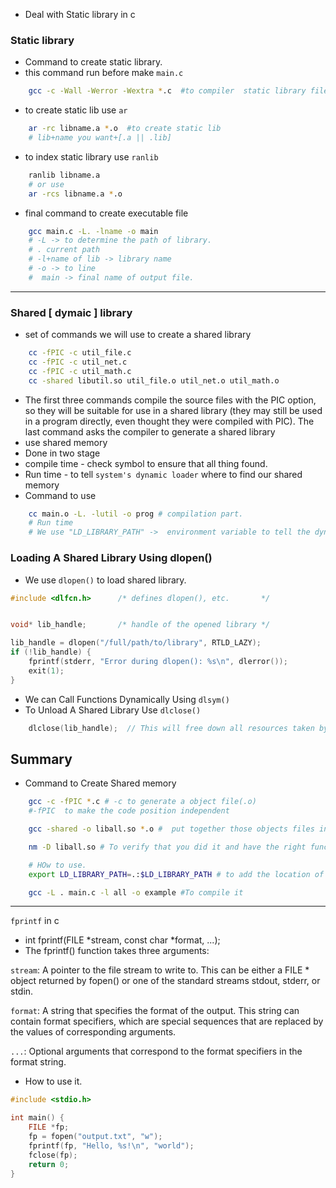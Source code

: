 - Deal with Static library in c
### Static library
- Command to create static library.
- this command run before make `main.c`
```sh
    gcc -c -Wall -Werror -Wextra *.c  #to compiler  static library files.
```
-  to create static lib use `ar`
```sh
    ar -rc libname.a *.o  #to create static lib
    # lib+name you want+[.a || .lib]
```
- to index static library use `ranlib`
```sh
    ranlib libname.a
    # or use
    ar -rcs libname.a *.o
```
- final command to create executable file
```sh
    gcc main.c -L. -lname -o main
    # -L -> to determine the path of library.
    # . current path
    # -l+name of lib -> library name
    # -o -> to line
    #  main -> final name of output file.
```
-----
### Shared [ dymaic ] library
-  set of commands we will use to create a shared library
```sh
    cc -fPIC -c util_file.c
    cc -fPIC -c util_net.c
    cc -fPIC -c util_math.c
    cc -shared libutil.so util_file.o util_net.o util_math.o
```
- The first three commands compile the source files with the PIC option, so they will be suitable for use in a shared library (they may still be used in a program directly, even thought they were compiled with PIC). The last command asks the compiler to generate a shared library
- use shared memory
- Done in two stage 
- compile time - check symbol to ensure that all thing found.
- Run time - to tell `system's dynamic loader` where to find our shared memory
- Command to use
```sh
    cc main.o -L. -lutil -o prog # compilation part.
    # Run time 
    # We use "LD_LIBRARY_PATH" ->  environment variable to tell the dynamic loader to look in other directories.
```
### Loading A Shared Library Using dlopen()
- We use `dlopen()` to load shared library.
```c
#include <dlfcn.h>      /* defines dlopen(), etc.       */


void* lib_handle;       /* handle of the opened library */

lib_handle = dlopen("/full/path/to/library", RTLD_LAZY);
if (!lib_handle) {
    fprintf(stderr, "Error during dlopen(): %s\n", dlerror());
    exit(1);
}
```
- We can Call Functions Dynamically Using `dlsym()`
- To Unload A Shared Library Use `dlclose()`
```c
    dlclose(lib_handle);  // This will free down all resources taken by the library
```
## Summary 
- Command to Create Shared memory 

```sh
    gcc -c -fPIC *.c # -c to generate a object file(.o)
    #-fPIC  to make the code position independent

    gcc -shared -o liball.so *.o #  put together those objects files into one library.

    nm -D liball.so # To verify that you did it and have the right functions as dynamic symbols 

    # HOw to use.
    export LD_LIBRARY_PATH=.:$LD_LIBRARY_PATH # to add the location of your library files into the environmental variable to know where to find the functions

    gcc -L . main.c -l all -o example #To compile it


```


----- 
`fprintf` in c
- int fprintf(FILE *stream, const char *format, ...);
- The fprintf() function takes three arguments:

`stream`: A pointer to the file stream to write to. This can be either a FILE * object returned by fopen() or one of the standard streams stdout, stderr, or stdin.

`format`: A string that specifies the format of the output. This string can contain format specifiers, which are special sequences that are replaced by the values of corresponding arguments.

`...`: Optional arguments that correspond to the format specifiers in the format string.
- How to use it.
```c
#include <stdio.h>

int main() {
    FILE *fp;
    fp = fopen("output.txt", "w");
    fprintf(fp, "Hello, %s!\n", "world");
    fclose(fp);
    return 0;
}
```
